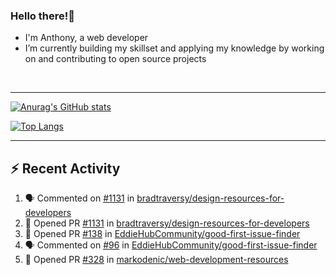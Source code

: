 ### Hello there!👋
- I'm Anthony, a web developer
- I’m currently building my skillset and applying my knowledge by working on and contributing to open source projects

<br>

---

 [![Anurag's GitHub stats](https://github-readme-stats.vercel.app/api?username=anthonychinwe&count_private=true&show_icons=true&theme=github_dark)](https://github.com/anuraghazra/github-readme-stats)
 
 [![Top Langs](https://github-readme-stats.vercel.app/api/top-langs/?username=anthonychinwe&count_private=true&show_icons=true&theme=github_dark&langs_count=8&layout=compact)](https://github.com/anuraghazra/github-readme-stats)
 
 ---
 
 ## :zap: Recent Activity
<!--START_SECTION:activity-->
1. 🗣 Commented on [#1131](https://github.com/bradtraversy/design-resources-for-developers/issues/1131) in [bradtraversy/design-resources-for-developers](https://github.com/bradtraversy/design-resources-for-developers)
2. 💪 Opened PR [#1131](https://github.com/bradtraversy/design-resources-for-developers/pull/1131) in [bradtraversy/design-resources-for-developers](https://github.com/bradtraversy/design-resources-for-developers)
3. 💪 Opened PR [#138](https://github.com/EddieHubCommunity/good-first-issue-finder/pull/138) in [EddieHubCommunity/good-first-issue-finder](https://github.com/EddieHubCommunity/good-first-issue-finder)
4. 🗣 Commented on [#96](https://github.com/EddieHubCommunity/good-first-issue-finder/issues/96) in [EddieHubCommunity/good-first-issue-finder](https://github.com/EddieHubCommunity/good-first-issue-finder)
5. 💪 Opened PR [#328](https://github.com/markodenic/web-development-resources/pull/328) in [markodenic/web-development-resources](https://github.com/markodenic/web-development-resources)
<!--END_SECTION:activity-->

<!--
**anthonychinwe/anthonychinwe** is a ✨ _special_ ✨ repository because its `README.md` (this file) appears on your GitHub profile.

Here are some ideas to get you started:

- 🔭 I’m currently working on ...
- 🌱 I’m currently learning ...
- 👯 I’m looking to collaborate on ...
- 🤔 I’m looking for help with ...
- 💬 Ask me about ...
- 📫 How to reach me: ...
- 😄 Pronouns: ...
- ⚡ Fun fact: ...
-->
